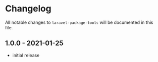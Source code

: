 # Changelog

All notable changes to `laravel-package-tools` will be documented in this file.

## 1.0.0 - 2021-01-25

- initial release
